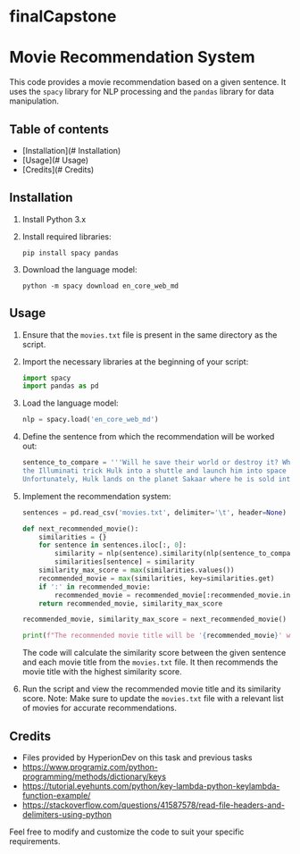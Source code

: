 # finalCapstone
# Movie Recommendation System

This code provides a movie recommendation based on a given sentence. It uses the `spacy` library for NLP processing and the `pandas` library for data manipulation.

## Table of contents
- [Installation](# Installation)
- [Usage](# Usage)
- [Credits](# Credits)

## Installation
1. Install Python 3.x

2. Install required libraries:
   ```
   pip install spacy pandas
   ```

3. Download the language model:
   ```
   python -m spacy download en_core_web_md
   ```

## Usage
1. Ensure that the `movies.txt` file is present in the same directory as the script. 

2. Import the necessary libraries at the beginning of your script:
   ```python
   import spacy
   import pandas as pd
   ```

3. Load the language model:
   ```python
   nlp = spacy.load('en_core_web_md')
   ```

4. Define the sentence from which the recommendation will be worked out:
   ```python
   sentence_to_compare = '''Will he save their world or destroy it? When the Hulk becomes too dangerous for the Earth,
   the Illuminati trick Hulk into a shuttle and launch him into space to a planet where the Hulk can live in peace.
   Unfortunately, Hulk lands on the planet Sakaar where he is sold into slavery and trained as a gladiator.'''
   ```

5. Implement the recommendation system:
   ```python
   sentences = pd.read_csv('movies.txt', delimiter='\t', header=None)

   def next_recommended_movie():
       similarities = {}
       for sentence in sentences.iloc[:, 0]:
           similarity = nlp(sentence).similarity(nlp(sentence_to_compare))
           similarities[sentence] = similarity
       similarity_max_score = max(similarities.values())
       recommended_movie = max(similarities, key=similarities.get)
       if ':' in recommended_movie:
           recommended_movie = recommended_movie[:recommended_movie.index(':')]
       return recommended_movie, similarity_max_score

   recommended_movie, similarity_max_score = next_recommended_movie()

   print(f"The recommended movie title will be '{recommended_movie}' with a similarity score of: {similarity_max_score:.2f} (to 2 s.f.).")
   ```

   The code will calculate the similarity score between the given sentence and each movie title from the `movies.txt` file. 
   It then recommends the movie title with the highest similarity score.

6. Run the script and view the recommended movie title and its similarity score.
Note: Make sure to update the `movies.txt` file with a relevant list of movies for accurate recommendations.

## Credits
- Files provided by HyperionDev on this task and previous tasks
- https://www.programiz.com/python-programming/methods/dictionary/keys
- https://tutorial.eyehunts.com/python/key-lambda-python-keylambda-function-example/
- https://stackoverflow.com/questions/41587578/read-file-headers-and-delimiters-using-python



Feel free to modify and customize the code to suit your specific requirements.
